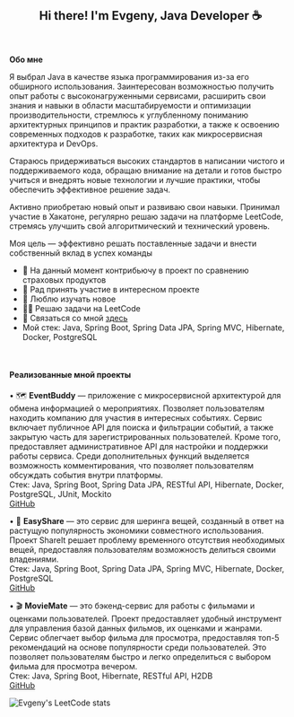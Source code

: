 <h2 align="center">Hi there! I'm Evgeny, Java Developer ☕</h2>

<br/>

**Обо мне**

Я выбрал Java в качестве языка программирования из-за его обширного использования. Заинтересован возможностью получить опыт работы с высоконагруженными сервисами, расширить свои знания и навыки в области масштабируемости и оптимизации производительности, стремлюсь к углубленному пониманию архитектурных принципов и практик разработки, а также к освоению современных подходов к разработке, таких как микросервисная архитектура и DevOps.

Стараюсь придерживаться высоких стандартов в написании чистого и поддерживаемого кода, обращаю внимание на детали и готов быстро учиться и внедрять новые технологии и лучшие практики, чтобы обеспечить эффективное решение задач.

Активно приобретаю новый опыт и развиваю свои навыки. Принимал участие в Хакатоне, регулярно решаю задачи на платформе LeetCode, стремясь улучшить свой алгоритмический и технический уровень.

Моя цель — эффективно решать поставленные задачи и внести собственный вклад в успех команды

- 🔭 На данный момент контрибьючу в проект по сравнению страховых продуктов
- 👯 Рад принять участие в интересном проекте
- 🧠 Люблю изучать новое
- 👨‍💻 Решаю задачи на LeetCode
- 💬 Связаться со мной [здесь](https://t.me/pelipets)
- Мой стек: Java, Spring Boot, Spring Data JPA, Spring MVC, Hibernate, Docker, PostgreSQL

<br/>

#### Реализованные мной проекты

• 🗺️ **EventBuddy** — приложение с микросервисной архитектурой для обмена информацией о мероприятиях. Позволяет пользователям находить компанию для участия в интересных событиях. Сервис включает публичное API для поиска и фильтрации событий, а также закрытую часть для зарегистрированных пользователей. Кроме того, предоставляет административное API для настройки и поддержки работы сервиса. Среди дополнительных функций выделяется возможность комментирования, что позволяет пользователям обсуждать события внутри платформы.  
Cтек: Java, Spring Boot, Spring Data JPA, RESTful API, Hibernate, Docker, PostgreSQL, JUnit, Mockito<br/>
[GitHub](https://github.com/EugeneP87/event-buddy)

• 🤝 **EasyShare** — это сервис для шеринга вещей, созданный в ответ на растущую популярность экономики совместного использования. Проект ShareIt решает проблему временного отсутствия необходимых вещей, предоставляя пользователям возможность делиться своими владениями.  
Cтек: Java, Spring Boot, Spring Data JPA, Spring MVC, Hibernate, Docker, PostgreSQL<br/>
[GitHub](https://github.com/EugeneP87/easy-share)

• 🎬 **MovieMate** — это бэкенд-сервис для работы с фильмами и оценками пользователей. Проект предоставляет удобный инструмент для управления базой данных фильмов, их оценками и жанрами. Сервис облегчает выбор фильма для просмотра, предоставляя топ-5 рекомендаций на основе популярности среди пользователей. Это позволяет пользователям быстро и легко определиться с выбором фильма для просмотра вечером.  
Cтек: Java, Spring Boot, Hibernate, RESTful API, H2DB<br/>
[GitHub](https://github.com/EugeneP87/movie-mate)

![Evgeny's LeetCode stats](https://leetcode-stats-six.vercel.app/api?username=EugeneP87&theme=dark)
